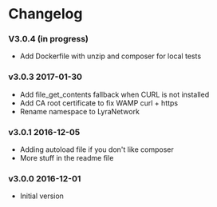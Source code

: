 # Changelog

### V3.0.4 (in progress)

- Add Dockerfile with unzip and composer for local tests

### v3.0.3 2017-01-30

- Add file_get_contents fallback when CURL is not installed
- Add CA root certificate to fix WAMP curl + https 
- Rename namespace to LyraNetwork

### v3.0.1 2016-12-05

- Adding autoload file if you don't like composer
- More stuff in the readme file

### v3.0.0 2016-12-01

- Initial version